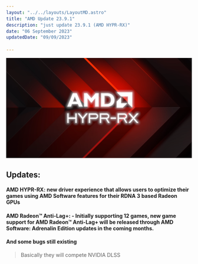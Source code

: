 ```yaml
---
layout: "../../layouts/LayoutMD.astro"
title: "AMD Update 23.9.1"
description: "just update 23.9.1 (AMD HYPR-RX)"
date: "06 September 2023"
updatedDate: "09/09/2023"

---
```

!["AMD"](../../../public/cover.png)

## Updates:
#### **AMD HYPR-RX:** new driver experience that allows users to optimize their games using AMD Software features for their RDNA 3 based Radeon GPUs

#### **AMD Radeon™ Anti-Lag+:** - Initially supporting 12 games, new game support for AMD Radeon™ Anti-Lag+ will be released through AMD Software: Adrenalin Edition updates in the coming months. 

#### **And some bugs still existing**

>Basically they will compete NVIDIA DLSS 

